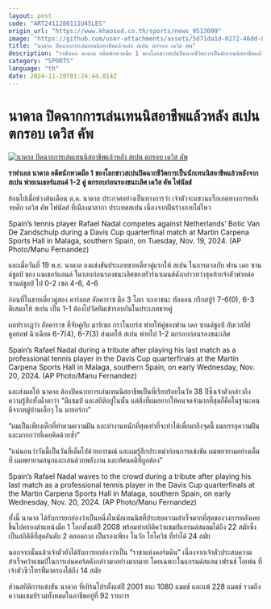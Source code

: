 ```yaml
---
layout: post
code: "ART2411200111U45LES"
origin_url: "https://www.khaosod.co.th/sports/news_9513099"
image: "https://github.com/user-attachments/assets/5d71da1d-0272-46dd-8eb7-475327cce450"
title: "นาดาล ปิดฉากการเล่นเทนนิสอาชีพแล้วหลัง สเปน ตกรอบ เดวิส คัพ"
description: "ราฟาเอล นาดาล อดีตนักหวดมือ 1 ของโลกชาวสเปนปิดฉากชีวิตการเป็นนักเทนนิสอาชีพแล้วหลังจาก สเปน พ่ายเนเธอร์แลนด์ 1-2 คู่ ตกรอบก่อนรองชนะเลิศ เดวิส คัพ ไฟนัลส์"
category: "SPORTS"
language: "th"
date: 2024-11-20T01:24:44.814Z
---
```


# นาดาล ปิดฉากการเล่นเทนนิสอาชีพแล้วหลัง สเปน ตกรอบ เดวิส คัพ

[![นาดาล ปิดฉากการเล่นเทนนิสอาชีพแล้วหลัง สเปน ตกรอบ เดวิส คัพ](https://www.khaosod.co.th/wpapp/uploads/2024/11/nadal-retire-8643.jpg "นาดาล ปิดฉากการเล่นเทนนิสอาชีพแล้วหลัง สเปน ตกรอบ เดวิส คัพ")](https://www.khaosod.co.th/wpapp/uploads/2024/11/nadal-retire-8643.jpg)

**ราฟาเอล นาดาล อดีตนักหวดมือ 1 ของโลกชาวสเปนปิดฉากชีวิตการเป็นนักเทนนิสอาชีพแล้วหลังจาก สเปน พ่ายเนเธอร์แลนด์ 1-2 คู่ ตกรอบก่อนรองชนะเลิศ เดวิส คัพ ไฟนัลส์**

ย้อนไปเมื่อช่วงต้นเดือน ต.ค. นาดาล ประกาศอย่างเป็นทางการว่า เจ้าตัวจะแขวนแร็กเกตทางการหลังจบศึก เดวิส คัพ ไฟนัลส์ ที่เมืองมาลากา ประเทศสเปน เนื่องจากฝืนร่างกายไม่ไหว

Spain’s tennis player Rafael Nadal competes against Netherlands’ Botic Van De Zandschulp during a Davis Cup quarterfinal match at Martin Carpena Sports Hall in Malaga, southern Spain, on Tuesday, Nov. 19, 2024. (AP Photo/Manu Fernandez)



และเมื่อวันที่ 19 พ.ย. นาดาล ลงแข่งขันประเภทชายเดี่ยวคู่แรกให้ สเปน ในการดวลกับ ฟาน เดอ ซานด์ชูลป์ ของ เเนเธอร์แลนด์ ในรอบก่อนรองชนะเลิศของทัวร์นาเมนต์ดังกล่าวทว่าสุดท้ายจ้าตัวพ่ายต่อ ซานด์ชูลป์ ไป 0-2 เซต 4-6, 4-6

ก่อนที่ในชายเดี่ยวคู่สอง คาร์ลอส อัลคาราซ มือ 3 โลก จะเอาชนะ ทัลลอน กรีกสปูร์ 7-6(0), 6-3 ตีเสมอให้ สเปน เป็น 1-1 ต้องไปวัดทีมเข้ารอบกันในประเภทชายคู่

ผลปรากฏว่า อัลคาราซ ที่จับคู่กับ มาร์เซล กราโนเยร์ส พ่ายให้คู่ของฟาน เดอ ซานด์ชูลป์ กับเวสลีย์ คูลฮอฟ ฉิวเฉียด 6-7(4), 6-7(3) ส่งผลให้ สเปน พ่ายไป 1-2 ตกรอบก่อนรองชนะเลิศ

Spain’s Rafael Nadal during a tribute after playing his last match as a professional tennis player in the Davis Cup quarterfinals at the Martin Carpena Sports Hall in Malaga, southern Spain, on early Wednesday, Nov. 20, 2024. (AP Photo/Manu Fernandez)



และส่งผลให้ นาดาล ต้องปิดฉากการเล่นเทนนิสอาชีพเป็นที่เรียบร้อยในวัย 38 ปีซึ่งเจ้าตัวกล่าวถึงความรู้สึกทั้งน้ำตาว่า “มีแชมป์ และสถิติอยู่ในนั้น แต่สิ่งที่ผมอยากให้คนจดจำมากที่สุดก็คือในฐานะคนดีจากหมู่บ้านเล็กๆ ใน มายอร์กา”

“ผมเป็นเพียงเด็กที่ทำตามความฝัน และทำงานหนักที่สุดเท่าที่จะทำได้เพื่อมาถึงจุดนี้ ผมบรรลุความฝันและมากกว่าที่เคยคิดด้วยซ้ำ”

“แน่นอนว่าวันนี้เป็นวันที่เต็มไปด้วยอารมณ์ และผมรู้สึกประหม่าก่อนการแข่งขัน ผมพยายามอย่างเต็มที่ ผมพยายามสนุกและเล่นด้วยพลังงาน และทัศนคติที่ถูกต้อง”

Spain’s Rafael Nadal waves to the crowd during a tribute after playing his last match as a professional tennis player in the Davis Cup quarterfinals at the Martin Carpena Sports Hall in Malaga, southern Spain, on early Wednesday, Nov. 20, 2024. (AP Photo/Manu Fernandez)



ทั้งนี้ นาดาล ได้รับการยกย่องว่าเป็นหนึ่งในนักเทนนิสที่ประสบความสำเร็จมากที่สุดของวงการหลังเคยขึ้นไปครองตำแหน่งมือ 1 โลกตั้งแต่ปี 2008 พร้อมทำสถิติคว้าแชมป์แกรนด์สแลมได้ถึง 22 สมัยซึ่งเป็นสถิติดีที่สุดอันดับ 2 ตลอดกาล เป็นรองเพียง โนวัก โยโควิช ที่ทำได้ 24 สมัย

นอกจากนั้นแล้วเจ้าตัวยังได้รับการยกย่องว่าเป็น “ราชาแห่งคอร์ตดิน” เนื่องจากเจ้าตัวประสบความสำเร็จคว้าแชมป์ในการเล่นคอร์ตดังกล่าวมาอย่างมากมาย โดยเฉพาะในแกรนด์สแลม เฟรนช์ โอเพ่น ที่เจ้าตัวซิวโทรฟี่มาครองได้ถึง 14 สมัย

ส่วนสถิติการแข่งขัน นาดาล ที่เทิร์นโปรตั้งแต่ปี 2001 ชนะ 1080 แมตช์ และแพ้ 228 แมตช์ รวมถึงความแชมป์รวมทั้งหมดในอาชีพอยู่ที่ 92 รายการ